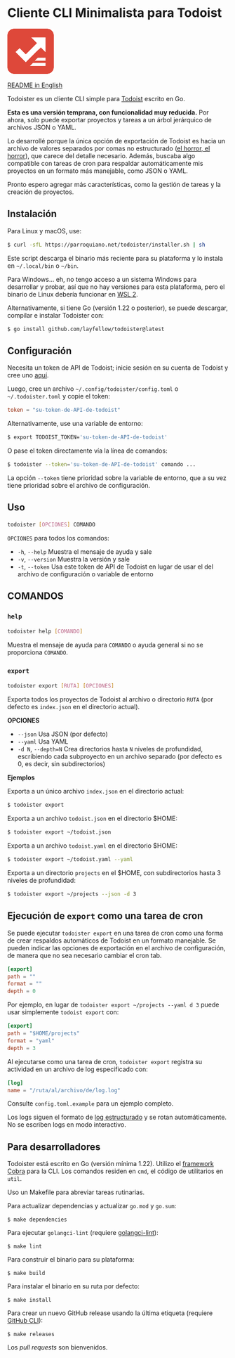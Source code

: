 # Cliente CLI Minimalista para Todoist

![Todoister](icon.png)

[README in English](README.md)

Todoister es un cliente CLI simple para [Todoist](https://todoist.com/) escrito en Go.

**Esta es una versión temprana, con funcionalidad muy reducida.** Por ahora, solo
puede exportar proyectos y tareas a un árbol jerárquico de archivos JSON o YAML.

Lo desarrollé porque la única opción de exportación de Todoist es hacia un archivo de valores
separados por comas no estructurado
([el horror, el horror](https://www.oxfordreference.com/display/10.1093/acref/9780199567454.001.0001/acref-9780199567454-e-931)), que carece del detalle necesario. Además, buscaba algo compatible con tareas de cron
para respaldar automáticamente mis proyectos en un formato más manejable, como JSON o YAML.

Pronto espero agregar más características, como la gestión de tareas y la creación de proyectos.

## Instalación

Para Linux y macOS, use:

```sh
$ curl -sfL https://parroquiano.net/todoister/installer.sh | sh
```

Este script descarga el binario más reciente para su plataforma y lo instala en `~/.local/bin`
o `~/bin`.

Para Windows... eh, no tengo acceso a un sistema Windows para desarrollar y probar, así que no
hay versiones para esta plataforma, pero el binario de Linux debería funcionar en
[WSL 2](https://learn.microsoft.com/en-us/windows/wsl/).

Alternativamente, si tiene Go (versión 1.22 o posterior), se puede descargar, compilar e instalar
Todoister con:

```sh
$ go install github.com/layfellow/todoister@latest
```

## Configuración

Necesita un token de API de Todoist; inicie sesión en su cuenta de Todoist y cree uno
[aquí](https://app.todoist.com/app/settings/integrations/developer).

Luego, cree un archivo `~/.config/todoister/config.toml` o `~/.todoister.toml` y copie el token:

```toml
token = "su-token-de-API-de-todoist"
```

Alternativamente, use una variable de entorno:

```sh
$ export TODOIST_TOKEN='su-token-de-API-de-todoist'
```
O pase el token directamente vía la línea de comandos:

```sh
$ todoister --token='su-token-de-API-de-todoist' comando ...
```
La opción `--token` tiene prioridad sobre la variable de entorno, que a su vez tiene prioridad
sobre el archivo de configuración.

## Uso

```sh
todoister [OPCIONES] COMANDO
```

`OPCIONES` para todos los comandos:

- `-h`, `--help` Muestra el mensaje de ayuda y sale
- `-v`, `--version` Muestra la versión y sale
- `-t`, `--token` Usa este token de API de Todoist en lugar de usar el del archivo de configuración
   o variable de entorno

## COMANDOS

### `help`

```sh
todoister help [COMANDO]
```

Muestra el mensaje de ayuda para `COMANDO` o ayuda general si no se proporciona `COMANDO`.

### `export`

```sh
todoister export [RUTA] [OPCIONES]
```

Exporta todos los proyectos de Todoist al archivo o directorio `RUTA` (por defecto es `index.json`
en el directorio actual).

**OPCIONES**

- `--json` Usa JSON (por defecto)
- `--yaml` Usa YAML 
- `-d N`, `--depth=N`  Crea directorios hasta `N` niveles de profundidad, escribiendo cada
  subproyecto en un archivo separado (por defecto es 0, es decir, sin subdirectorios)
 
**Ejemplos**

Exporta a un único archivo `index.json` en el directorio actual:

```sh
$ todoister export
```

Exporta a un archivo `todoist.json` en el directorio $HOME:

```sh
$ todoister export ~/todoist.json
```

Exporta a un archivo `todoist.yaml` en el directorio $HOME:

```sh
$ todoister export ~/todoist.yaml --yaml
```

Exporta a un directorio `projects` en el $HOME, con subdirectorios hasta 3
niveles de profundidad:

```sh
$ todoister export ~/projects --json -d 3
```

## Ejecución de `export` como una tarea de cron

Se puede ejecutar `todoister export` en una tarea de cron como una forma de crear respaldos
automáticos de Todoist en un formato manejable. Se pueden indicar las opciones de exportación
en el archivo de configuración, de manera que no sea necesario cambiar el cron tab.

```toml
[export]
path = ""
format = ""
depth = 0
```

Por ejemplo, en lugar de `todoister export ~/projects --yaml d 3` puede usar simplemente
`todoist export` con:

```toml
[export]
path = "$HOME/projects"
format = "yaml"
depth = 3
```
Al ejecutarse como una tarea de cron, `todoister export` registra su actividad en un archivo de
log especificado con:

```toml
[log]
name = "/ruta/al/archivo/de/log.log"
```

Consulte `config.toml.example` para un ejemplo completo.

Los logs siguen el formato de [log estructurado](https://pkg.go.dev/log/slog) y se rotan automáticamente.
No se escriben logs en modo interactivo.

## Para desarrolladores

Todoister está escrito en Go (versión mínima 1.22). Utilizo el
[framework Cobra](https://cobra.dev/) para la CLI.
Los comandos residen en `cmd`, el código de utilitarios en `util`.

Uso un Makefile para abreviar tareas rutinarias.

Para actualizar dependencias y actualizar `go.mod` y `go.sum`:

    $ make dependencies

Para ejecutar `golangci-lint` (requiere [golangci-lint](https://golangci-lint.run/)):

    $ make lint

Para construir el binario para su plataforma:

    $ make build

Para instalar el binario en su ruta por defecto:

    $ make install

Para crear un nuevo GitHub release usando la última etiqueta
(requiere [GitHub CLI](https://cli.github.com/)):

    $ make releases

Los *pull requests* son bienvenidos.
